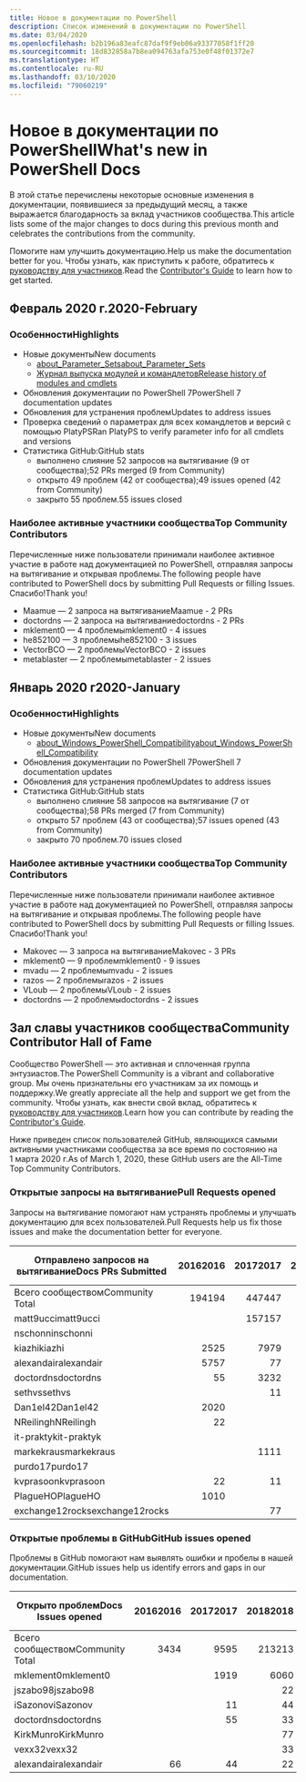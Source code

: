 ```yaml
---
title: Новое в документации по PowerShell
description: Список изменений в документации по PowerShell
ms.date: 03/04/2020
ms.openlocfilehash: b2b196a83eafc87daf9f9eb06a93377058f1ff20
ms.sourcegitcommit: 18d832858a7b8ea094763afa753e0f48f01372e7
ms.translationtype: HT
ms.contentlocale: ru-RU
ms.lasthandoff: 03/10/2020
ms.locfileid: "79060219"
---
```

# <a name="whats-new-in-powershell-docs"></a><span data-ttu-id="3187f-103">Новое в документации по PowerShell</span><span class="sxs-lookup"><span data-stu-id="3187f-103">What's new in PowerShell Docs</span></span>

<span data-ttu-id="3187f-104">В этой статье перечислены некоторые основные изменения в документации, появившиеся за предыдущий месяц, а также выражается благодарность за вклад участников сообщества.</span><span class="sxs-lookup"><span data-stu-id="3187f-104">This article lists some of the major changes to docs during this previous month and celebrates the contributions from the community.</span></span>

<span data-ttu-id="3187f-105">Помогите нам улучшить документацию.</span><span class="sxs-lookup"><span data-stu-id="3187f-105">Help us make the documentation better for you.</span></span> <span data-ttu-id="3187f-106">Чтобы узнать, как приступить к работе, обратитесь к [руководству для участников][contrib].</span><span class="sxs-lookup"><span data-stu-id="3187f-106">Read the [Contributor's Guide][contrib] to learn how to get started.</span></span>

## <a name="2020-february"></a><span data-ttu-id="3187f-107">Февраль 2020 г.</span><span class="sxs-lookup"><span data-stu-id="3187f-107">2020-February</span></span>

### <a name="highlights"></a><span data-ttu-id="3187f-108">Особенности</span><span class="sxs-lookup"><span data-stu-id="3187f-108">Highlights</span></span>

- <span data-ttu-id="3187f-109">Новые документы</span><span class="sxs-lookup"><span data-stu-id="3187f-109">New documents</span></span>
  - [<span data-ttu-id="3187f-110">about_Parameter_Sets</span><span class="sxs-lookup"><span data-stu-id="3187f-110">about_Parameter_Sets</span></span>](/powershell/module/microsoft.powershell.core/about/about_parameter_sets)
  - [<span data-ttu-id="3187f-111">Журнал выпуска модулей и командлетов</span><span class="sxs-lookup"><span data-stu-id="3187f-111">Release history of modules and cmdlets</span></span>](/powershell/scripting/whats-new/cmdlet-versions)
- <span data-ttu-id="3187f-112">Обновления документации по PowerShell 7</span><span class="sxs-lookup"><span data-stu-id="3187f-112">PowerShell 7 documentation updates</span></span>
- <span data-ttu-id="3187f-113">Обновления для устранения проблем</span><span class="sxs-lookup"><span data-stu-id="3187f-113">Updates to address issues</span></span>
- <span data-ttu-id="3187f-114">Проверка сведений о параметрах для всех командлетов и версий с помощью PlatyPS</span><span class="sxs-lookup"><span data-stu-id="3187f-114">Ran PlatyPS to verify parameter info for all cmdlets and versions</span></span>
- <span data-ttu-id="3187f-115">Статистика GitHub:</span><span class="sxs-lookup"><span data-stu-id="3187f-115">GitHub stats</span></span>
  - <span data-ttu-id="3187f-116">выполнено слияние 52 запросов на вытягивание (9 от сообщества);</span><span class="sxs-lookup"><span data-stu-id="3187f-116">52 PRs merged (9 from Community)</span></span>
  - <span data-ttu-id="3187f-117">открыто 49 проблем (42 от сообщества);</span><span class="sxs-lookup"><span data-stu-id="3187f-117">49 issues opened (42 from Community)</span></span>
  - <span data-ttu-id="3187f-118">закрыто 55 проблем.</span><span class="sxs-lookup"><span data-stu-id="3187f-118">55 issues closed</span></span>

### <a name="top-community-contributors"></a><span data-ttu-id="3187f-119">Наиболее активные участники сообщества</span><span class="sxs-lookup"><span data-stu-id="3187f-119">Top Community Contributors</span></span>

<span data-ttu-id="3187f-120">Перечисленные ниже пользователи принимали наиболее активное участие в работе над документацией по PowerShell, отправляя запросы на вытягивание и открывая проблемы.</span><span class="sxs-lookup"><span data-stu-id="3187f-120">The following people have contributed to PowerShell docs by submitting Pull Requests or filling Issues.</span></span> <span data-ttu-id="3187f-121">Спасибо!</span><span class="sxs-lookup"><span data-stu-id="3187f-121">Thank you!</span></span>

- <span data-ttu-id="3187f-122">Maamue — 2 запроса на вытягивание</span><span class="sxs-lookup"><span data-stu-id="3187f-122">Maamue - 2 PRs</span></span>
- <span data-ttu-id="3187f-123">doctordns — 2 запроса на вытягивание</span><span class="sxs-lookup"><span data-stu-id="3187f-123">doctordns - 2 PRs</span></span>
- <span data-ttu-id="3187f-124">mklement0 — 4 проблемы</span><span class="sxs-lookup"><span data-stu-id="3187f-124">mklement0 - 4 issues</span></span>
- <span data-ttu-id="3187f-125">he852100 — 3 проблемы</span><span class="sxs-lookup"><span data-stu-id="3187f-125">he852100 - 3 issues</span></span>
- <span data-ttu-id="3187f-126">VectorBCO — 2 проблемы</span><span class="sxs-lookup"><span data-stu-id="3187f-126">VectorBCO - 2 issues</span></span>
- <span data-ttu-id="3187f-127">metablaster — 2 проблемы</span><span class="sxs-lookup"><span data-stu-id="3187f-127">metablaster - 2 issues</span></span>

## <a name="2020-january"></a><span data-ttu-id="3187f-128">Январь 2020 г</span><span class="sxs-lookup"><span data-stu-id="3187f-128">2020-January</span></span>

### <a name="highlights"></a><span data-ttu-id="3187f-129">Особенности</span><span class="sxs-lookup"><span data-stu-id="3187f-129">Highlights</span></span>

- <span data-ttu-id="3187f-130">Новые документы</span><span class="sxs-lookup"><span data-stu-id="3187f-130">New documents</span></span>
  - [<span data-ttu-id="3187f-131">about_Windows_PowerShell_Compatibility</span><span class="sxs-lookup"><span data-stu-id="3187f-131">about_Windows_PowerShell_Compatibility</span></span>](/powershell/module/microsoft.powershell.core/about/about_Windows_PowerShell_Compatibility)
- <span data-ttu-id="3187f-132">Обновления документации по PowerShell 7</span><span class="sxs-lookup"><span data-stu-id="3187f-132">PowerShell 7 documentation updates</span></span>
- <span data-ttu-id="3187f-133">Обновления для устранения проблем</span><span class="sxs-lookup"><span data-stu-id="3187f-133">Updates to address issues</span></span>
- <span data-ttu-id="3187f-134">Статистика GitHub:</span><span class="sxs-lookup"><span data-stu-id="3187f-134">GitHub stats</span></span>
  - <span data-ttu-id="3187f-135">выполнено слияние 58 запросов на вытягивание (7 от сообщества);</span><span class="sxs-lookup"><span data-stu-id="3187f-135">58 PRs merged (7 from Community)</span></span>
  - <span data-ttu-id="3187f-136">открыто 57 проблем (43 от сообщества);</span><span class="sxs-lookup"><span data-stu-id="3187f-136">57 issues opened (43 from Community)</span></span>
  - <span data-ttu-id="3187f-137">закрыто 70 проблем.</span><span class="sxs-lookup"><span data-stu-id="3187f-137">70 issues closed</span></span>

### <a name="top-community-contributors"></a><span data-ttu-id="3187f-138">Наиболее активные участники сообщества</span><span class="sxs-lookup"><span data-stu-id="3187f-138">Top Community Contributors</span></span>

<span data-ttu-id="3187f-139">Перечисленные ниже пользователи принимали наиболее активное участие в работе над документацией по PowerShell, отправляя запросы на вытягивание и открывая проблемы.</span><span class="sxs-lookup"><span data-stu-id="3187f-139">The following people have contributed to PowerShell docs by submitting Pull Requests or filling Issues.</span></span> <span data-ttu-id="3187f-140">Спасибо!</span><span class="sxs-lookup"><span data-stu-id="3187f-140">Thank you!</span></span>

- <span data-ttu-id="3187f-141">Makovec — 3 запроса на вытягивание</span><span class="sxs-lookup"><span data-stu-id="3187f-141">Makovec - 3 PRs</span></span>
- <span data-ttu-id="3187f-142">mklement0 — 9 проблем</span><span class="sxs-lookup"><span data-stu-id="3187f-142">mklement0 - 9 issues</span></span>
- <span data-ttu-id="3187f-143">mvadu — 2 проблемы</span><span class="sxs-lookup"><span data-stu-id="3187f-143">mvadu - 2 issues</span></span>
- <span data-ttu-id="3187f-144">razos — 2 проблемы</span><span class="sxs-lookup"><span data-stu-id="3187f-144">razos - 2 issues</span></span>
- <span data-ttu-id="3187f-145">VLoub — 2 проблемы</span><span class="sxs-lookup"><span data-stu-id="3187f-145">VLoub - 2 issues</span></span>
- <span data-ttu-id="3187f-146">doctordns — 2 проблемы</span><span class="sxs-lookup"><span data-stu-id="3187f-146">doctordns - 2 issues</span></span>

## <a name="community-contributor-hall-of-fame"></a><span data-ttu-id="3187f-147">Зал славы участников сообщества</span><span class="sxs-lookup"><span data-stu-id="3187f-147">Community Contributor Hall of Fame</span></span>

<span data-ttu-id="3187f-148">Сообщество PowerShell — это активная и сплоченная группа энтузиастов.</span><span class="sxs-lookup"><span data-stu-id="3187f-148">The PowerShell Community is a vibrant and collaborative group.</span></span> <span data-ttu-id="3187f-149">Мы очень признательны его участникам за их помощь и поддержку.</span><span class="sxs-lookup"><span data-stu-id="3187f-149">We greatly appreciate all the help and support we get from the community.</span></span> <span data-ttu-id="3187f-150">Чтобы узнать, как внести свой вклад, обратитесь к [руководству для участников][contrib].</span><span class="sxs-lookup"><span data-stu-id="3187f-150">Learn how you can contribute by reading the [Contributor's Guide][contrib].</span></span>

<span data-ttu-id="3187f-151">Ниже приведен список пользователей GitHub, являющихся самыми активными участниками сообщества за все время по состоянию на 1 марта 2020 г.</span><span class="sxs-lookup"><span data-stu-id="3187f-151">As of March 1, 2020, these GitHub users are the All-Time Top Community Contributors.</span></span>

### <a name="pull-requests-opened"></a><span data-ttu-id="3187f-152">Открытые запросы на вытягивание</span><span class="sxs-lookup"><span data-stu-id="3187f-152">Pull Requests opened</span></span>

<span data-ttu-id="3187f-153">Запросы на вытягивание помогают нам устранять проблемы и улучшать документацию для всех пользователей.</span><span class="sxs-lookup"><span data-stu-id="3187f-153">Pull Requests help us fix those issues and make the documentation better for everyone.</span></span>

| <span data-ttu-id="3187f-154">Отправлено запросов на вытягивание</span><span class="sxs-lookup"><span data-stu-id="3187f-154">Docs PRs Submitted</span></span> | <span data-ttu-id="3187f-155">2016</span><span class="sxs-lookup"><span data-stu-id="3187f-155">2016</span></span> | <span data-ttu-id="3187f-156">2017</span><span class="sxs-lookup"><span data-stu-id="3187f-156">2017</span></span> | <span data-ttu-id="3187f-157">2018</span><span class="sxs-lookup"><span data-stu-id="3187f-157">2018</span></span> | <span data-ttu-id="3187f-158">2019</span><span class="sxs-lookup"><span data-stu-id="3187f-158">2019</span></span> | <span data-ttu-id="3187f-159">2020</span><span class="sxs-lookup"><span data-stu-id="3187f-159">2020</span></span> | <span data-ttu-id="3187f-160">Grand Total</span><span class="sxs-lookup"><span data-stu-id="3187f-160">Grand Total</span></span> |
| ------------------ | ---: | ---: | ---: | ---: | ---: | ----------: |
| <span data-ttu-id="3187f-161">Всего сообществом</span><span class="sxs-lookup"><span data-stu-id="3187f-161">Community Total</span></span>    |  <span data-ttu-id="3187f-162">194</span><span class="sxs-lookup"><span data-stu-id="3187f-162">194</span></span> |  <span data-ttu-id="3187f-163">447</span><span class="sxs-lookup"><span data-stu-id="3187f-163">447</span></span> |  <span data-ttu-id="3187f-164">467</span><span class="sxs-lookup"><span data-stu-id="3187f-164">467</span></span> |  <span data-ttu-id="3187f-165">320</span><span class="sxs-lookup"><span data-stu-id="3187f-165">320</span></span> |   <span data-ttu-id="3187f-166">16</span><span class="sxs-lookup"><span data-stu-id="3187f-166">16</span></span> |        <span data-ttu-id="3187f-167">1447</span><span class="sxs-lookup"><span data-stu-id="3187f-167">1447</span></span> |
| <span data-ttu-id="3187f-168">matt9ucci</span><span class="sxs-lookup"><span data-stu-id="3187f-168">matt9ucci</span></span>          |      |  <span data-ttu-id="3187f-169">157</span><span class="sxs-lookup"><span data-stu-id="3187f-169">157</span></span> |   <span data-ttu-id="3187f-170">80</span><span class="sxs-lookup"><span data-stu-id="3187f-170">80</span></span> |   <span data-ttu-id="3187f-171">30</span><span class="sxs-lookup"><span data-stu-id="3187f-171">30</span></span> |      |         <span data-ttu-id="3187f-172">267</span><span class="sxs-lookup"><span data-stu-id="3187f-172">267</span></span> |
| <span data-ttu-id="3187f-173">nschonni</span><span class="sxs-lookup"><span data-stu-id="3187f-173">nschonni</span></span>           |      |      |   <span data-ttu-id="3187f-174">14</span><span class="sxs-lookup"><span data-stu-id="3187f-174">14</span></span> |  <span data-ttu-id="3187f-175">138</span><span class="sxs-lookup"><span data-stu-id="3187f-175">138</span></span> |      |         <span data-ttu-id="3187f-176">152</span><span class="sxs-lookup"><span data-stu-id="3187f-176">152</span></span> |
| <span data-ttu-id="3187f-177">kiazhi</span><span class="sxs-lookup"><span data-stu-id="3187f-177">kiazhi</span></span>             |   <span data-ttu-id="3187f-178">25</span><span class="sxs-lookup"><span data-stu-id="3187f-178">25</span></span> |   <span data-ttu-id="3187f-179">79</span><span class="sxs-lookup"><span data-stu-id="3187f-179">79</span></span> |   <span data-ttu-id="3187f-180">12</span><span class="sxs-lookup"><span data-stu-id="3187f-180">12</span></span> |      |      |         <span data-ttu-id="3187f-181">116</span><span class="sxs-lookup"><span data-stu-id="3187f-181">116</span></span> |
| <span data-ttu-id="3187f-182">alexandair</span><span class="sxs-lookup"><span data-stu-id="3187f-182">alexandair</span></span>         |   <span data-ttu-id="3187f-183">57</span><span class="sxs-lookup"><span data-stu-id="3187f-183">57</span></span> |    <span data-ttu-id="3187f-184">7</span><span class="sxs-lookup"><span data-stu-id="3187f-184">7</span></span> |   <span data-ttu-id="3187f-185">26</span><span class="sxs-lookup"><span data-stu-id="3187f-185">26</span></span> |    <span data-ttu-id="3187f-186">2</span><span class="sxs-lookup"><span data-stu-id="3187f-186">2</span></span> |      |          <span data-ttu-id="3187f-187">92</span><span class="sxs-lookup"><span data-stu-id="3187f-187">92</span></span> |
| <span data-ttu-id="3187f-188">doctordns</span><span class="sxs-lookup"><span data-stu-id="3187f-188">doctordns</span></span>          |    <span data-ttu-id="3187f-189">5</span><span class="sxs-lookup"><span data-stu-id="3187f-189">5</span></span> |   <span data-ttu-id="3187f-190">32</span><span class="sxs-lookup"><span data-stu-id="3187f-190">32</span></span> |   <span data-ttu-id="3187f-191">20</span><span class="sxs-lookup"><span data-stu-id="3187f-191">20</span></span> |    <span data-ttu-id="3187f-192">7</span><span class="sxs-lookup"><span data-stu-id="3187f-192">7</span></span> |    <span data-ttu-id="3187f-193">2</span><span class="sxs-lookup"><span data-stu-id="3187f-193">2</span></span> |          <span data-ttu-id="3187f-194">66</span><span class="sxs-lookup"><span data-stu-id="3187f-194">66</span></span> |
| <span data-ttu-id="3187f-195">sethvs</span><span class="sxs-lookup"><span data-stu-id="3187f-195">sethvs</span></span>             |      |    <span data-ttu-id="3187f-196">1</span><span class="sxs-lookup"><span data-stu-id="3187f-196">1</span></span> |   <span data-ttu-id="3187f-197">44</span><span class="sxs-lookup"><span data-stu-id="3187f-197">44</span></span> |      |      |          <span data-ttu-id="3187f-198">45</span><span class="sxs-lookup"><span data-stu-id="3187f-198">45</span></span> |
| <span data-ttu-id="3187f-199">Dan1el42</span><span class="sxs-lookup"><span data-stu-id="3187f-199">Dan1el42</span></span>           |   <span data-ttu-id="3187f-200">20</span><span class="sxs-lookup"><span data-stu-id="3187f-200">20</span></span> |      |      |      |      |          <span data-ttu-id="3187f-201">20</span><span class="sxs-lookup"><span data-stu-id="3187f-201">20</span></span> |
| <span data-ttu-id="3187f-202">NReilingh</span><span class="sxs-lookup"><span data-stu-id="3187f-202">NReilingh</span></span>          |    <span data-ttu-id="3187f-203">2</span><span class="sxs-lookup"><span data-stu-id="3187f-203">2</span></span> |      |   <span data-ttu-id="3187f-204">13</span><span class="sxs-lookup"><span data-stu-id="3187f-204">13</span></span> |    <span data-ttu-id="3187f-205">3</span><span class="sxs-lookup"><span data-stu-id="3187f-205">3</span></span> |      |          <span data-ttu-id="3187f-206">18</span><span class="sxs-lookup"><span data-stu-id="3187f-206">18</span></span> |
| <span data-ttu-id="3187f-207">it-praktyk</span><span class="sxs-lookup"><span data-stu-id="3187f-207">it-praktyk</span></span>         |      |      |   <span data-ttu-id="3187f-208">16</span><span class="sxs-lookup"><span data-stu-id="3187f-208">16</span></span> |    <span data-ttu-id="3187f-209">1</span><span class="sxs-lookup"><span data-stu-id="3187f-209">1</span></span> |      |          <span data-ttu-id="3187f-210">17</span><span class="sxs-lookup"><span data-stu-id="3187f-210">17</span></span> |
| <span data-ttu-id="3187f-211">markekraus</span><span class="sxs-lookup"><span data-stu-id="3187f-211">markekraus</span></span>         |      |   <span data-ttu-id="3187f-212">11</span><span class="sxs-lookup"><span data-stu-id="3187f-212">11</span></span> |    <span data-ttu-id="3187f-213">5</span><span class="sxs-lookup"><span data-stu-id="3187f-213">5</span></span> |      |      |          <span data-ttu-id="3187f-214">16</span><span class="sxs-lookup"><span data-stu-id="3187f-214">16</span></span> |
| <span data-ttu-id="3187f-215">purdo17</span><span class="sxs-lookup"><span data-stu-id="3187f-215">purdo17</span></span>            |      |      |   <span data-ttu-id="3187f-216">13</span><span class="sxs-lookup"><span data-stu-id="3187f-216">13</span></span> |      |      |          <span data-ttu-id="3187f-217">13</span><span class="sxs-lookup"><span data-stu-id="3187f-217">13</span></span> |
| <span data-ttu-id="3187f-218">kvprasoon</span><span class="sxs-lookup"><span data-stu-id="3187f-218">kvprasoon</span></span>          |    <span data-ttu-id="3187f-219">2</span><span class="sxs-lookup"><span data-stu-id="3187f-219">2</span></span> |    <span data-ttu-id="3187f-220">1</span><span class="sxs-lookup"><span data-stu-id="3187f-220">1</span></span> |    <span data-ttu-id="3187f-221">7</span><span class="sxs-lookup"><span data-stu-id="3187f-221">7</span></span> |    <span data-ttu-id="3187f-222">2</span><span class="sxs-lookup"><span data-stu-id="3187f-222">2</span></span> |      |          <span data-ttu-id="3187f-223">12</span><span class="sxs-lookup"><span data-stu-id="3187f-223">12</span></span> |
| <span data-ttu-id="3187f-224">PlagueHO</span><span class="sxs-lookup"><span data-stu-id="3187f-224">PlagueHO</span></span>           |   <span data-ttu-id="3187f-225">10</span><span class="sxs-lookup"><span data-stu-id="3187f-225">10</span></span> |      |      |    <span data-ttu-id="3187f-226">1</span><span class="sxs-lookup"><span data-stu-id="3187f-226">1</span></span> |      |          <span data-ttu-id="3187f-227">11</span><span class="sxs-lookup"><span data-stu-id="3187f-227">11</span></span> |
| <span data-ttu-id="3187f-228">exchange12rocks</span><span class="sxs-lookup"><span data-stu-id="3187f-228">exchange12rocks</span></span>    |      |    <span data-ttu-id="3187f-229">7</span><span class="sxs-lookup"><span data-stu-id="3187f-229">7</span></span> |    <span data-ttu-id="3187f-230">3</span><span class="sxs-lookup"><span data-stu-id="3187f-230">3</span></span> |      |      |          <span data-ttu-id="3187f-231">10</span><span class="sxs-lookup"><span data-stu-id="3187f-231">10</span></span> |

### <a name="github-issues-opened"></a><span data-ttu-id="3187f-232">Открытые проблемы в GitHub</span><span class="sxs-lookup"><span data-stu-id="3187f-232">GitHub issues opened</span></span>

<span data-ttu-id="3187f-233">Проблемы в GitHub помогают нам выявлять ошибки и пробелы в нашей документации.</span><span class="sxs-lookup"><span data-stu-id="3187f-233">GitHub issues help us identify errors and gaps in our documentation.</span></span>

| <span data-ttu-id="3187f-234">Открыто проблем</span><span class="sxs-lookup"><span data-stu-id="3187f-234">Docs Issues opened</span></span> | <span data-ttu-id="3187f-235">2016</span><span class="sxs-lookup"><span data-stu-id="3187f-235">2016</span></span> | <span data-ttu-id="3187f-236">2017</span><span class="sxs-lookup"><span data-stu-id="3187f-236">2017</span></span> | <span data-ttu-id="3187f-237">2018</span><span class="sxs-lookup"><span data-stu-id="3187f-237">2018</span></span> | <span data-ttu-id="3187f-238">2019</span><span class="sxs-lookup"><span data-stu-id="3187f-238">2019</span></span> | <span data-ttu-id="3187f-239">2020</span><span class="sxs-lookup"><span data-stu-id="3187f-239">2020</span></span> | <span data-ttu-id="3187f-240">Grand Total</span><span class="sxs-lookup"><span data-stu-id="3187f-240">Grand Total</span></span> |
| ------------------ | ---: | ---: | ---: | ---: | ---: | ----------: |
| <span data-ttu-id="3187f-241">Всего сообществом</span><span class="sxs-lookup"><span data-stu-id="3187f-241">Community Total</span></span>    |   <span data-ttu-id="3187f-242">34</span><span class="sxs-lookup"><span data-stu-id="3187f-242">34</span></span> |   <span data-ttu-id="3187f-243">95</span><span class="sxs-lookup"><span data-stu-id="3187f-243">95</span></span> |  <span data-ttu-id="3187f-244">213</span><span class="sxs-lookup"><span data-stu-id="3187f-244">213</span></span> |  <span data-ttu-id="3187f-245">575</span><span class="sxs-lookup"><span data-stu-id="3187f-245">575</span></span> |   <span data-ttu-id="3187f-246">86</span><span class="sxs-lookup"><span data-stu-id="3187f-246">86</span></span> |        <span data-ttu-id="3187f-247">1003</span><span class="sxs-lookup"><span data-stu-id="3187f-247">1003</span></span> |
| <span data-ttu-id="3187f-248">mklement0</span><span class="sxs-lookup"><span data-stu-id="3187f-248">mklement0</span></span>          |      |   <span data-ttu-id="3187f-249">19</span><span class="sxs-lookup"><span data-stu-id="3187f-249">19</span></span> |   <span data-ttu-id="3187f-250">60</span><span class="sxs-lookup"><span data-stu-id="3187f-250">60</span></span> |   <span data-ttu-id="3187f-251">56</span><span class="sxs-lookup"><span data-stu-id="3187f-251">56</span></span> |   <span data-ttu-id="3187f-252">13</span><span class="sxs-lookup"><span data-stu-id="3187f-252">13</span></span> |         <span data-ttu-id="3187f-253">148</span><span class="sxs-lookup"><span data-stu-id="3187f-253">148</span></span> |
| <span data-ttu-id="3187f-254">jszabo98</span><span class="sxs-lookup"><span data-stu-id="3187f-254">jszabo98</span></span>           |      |      |    <span data-ttu-id="3187f-255">2</span><span class="sxs-lookup"><span data-stu-id="3187f-255">2</span></span> |   <span data-ttu-id="3187f-256">15</span><span class="sxs-lookup"><span data-stu-id="3187f-256">15</span></span> |    <span data-ttu-id="3187f-257">2</span><span class="sxs-lookup"><span data-stu-id="3187f-257">2</span></span> |          <span data-ttu-id="3187f-258">19</span><span class="sxs-lookup"><span data-stu-id="3187f-258">19</span></span> |
| <span data-ttu-id="3187f-259">iSazonov</span><span class="sxs-lookup"><span data-stu-id="3187f-259">iSazonov</span></span>           |      |    <span data-ttu-id="3187f-260">1</span><span class="sxs-lookup"><span data-stu-id="3187f-260">1</span></span> |    <span data-ttu-id="3187f-261">4</span><span class="sxs-lookup"><span data-stu-id="3187f-261">4</span></span> |   <span data-ttu-id="3187f-262">10</span><span class="sxs-lookup"><span data-stu-id="3187f-262">10</span></span> |      |          <span data-ttu-id="3187f-263">15</span><span class="sxs-lookup"><span data-stu-id="3187f-263">15</span></span> |
| <span data-ttu-id="3187f-264">doctordns</span><span class="sxs-lookup"><span data-stu-id="3187f-264">doctordns</span></span>          |      |    <span data-ttu-id="3187f-265">5</span><span class="sxs-lookup"><span data-stu-id="3187f-265">5</span></span> |    <span data-ttu-id="3187f-266">3</span><span class="sxs-lookup"><span data-stu-id="3187f-266">3</span></span> |    <span data-ttu-id="3187f-267">5</span><span class="sxs-lookup"><span data-stu-id="3187f-267">5</span></span> |    <span data-ttu-id="3187f-268">2</span><span class="sxs-lookup"><span data-stu-id="3187f-268">2</span></span> |          <span data-ttu-id="3187f-269">15</span><span class="sxs-lookup"><span data-stu-id="3187f-269">15</span></span> |
| <span data-ttu-id="3187f-270">KirkMunro</span><span class="sxs-lookup"><span data-stu-id="3187f-270">KirkMunro</span></span>          |      |      |    <span data-ttu-id="3187f-271">7</span><span class="sxs-lookup"><span data-stu-id="3187f-271">7</span></span> |    <span data-ttu-id="3187f-272">7</span><span class="sxs-lookup"><span data-stu-id="3187f-272">7</span></span> |      |          <span data-ttu-id="3187f-273">14</span><span class="sxs-lookup"><span data-stu-id="3187f-273">14</span></span> |
| <span data-ttu-id="3187f-274">vexx32</span><span class="sxs-lookup"><span data-stu-id="3187f-274">vexx32</span></span>             |      |      |    <span data-ttu-id="3187f-275">3</span><span class="sxs-lookup"><span data-stu-id="3187f-275">3</span></span> |   <span data-ttu-id="3187f-276">11</span><span class="sxs-lookup"><span data-stu-id="3187f-276">11</span></span> |      |          <span data-ttu-id="3187f-277">14</span><span class="sxs-lookup"><span data-stu-id="3187f-277">14</span></span> |
| <span data-ttu-id="3187f-278">alexandair</span><span class="sxs-lookup"><span data-stu-id="3187f-278">alexandair</span></span>         |    <span data-ttu-id="3187f-279">6</span><span class="sxs-lookup"><span data-stu-id="3187f-279">6</span></span> |    <span data-ttu-id="3187f-280">4</span><span class="sxs-lookup"><span data-stu-id="3187f-280">4</span></span> |    <span data-ttu-id="3187f-281">2</span><span class="sxs-lookup"><span data-stu-id="3187f-281">2</span></span> |      |      |          <span data-ttu-id="3187f-282">12</span><span class="sxs-lookup"><span data-stu-id="3187f-282">12</span></span> |

<!-- Link references -->
[contrib]: contributing/overview.md